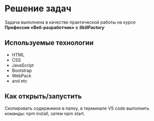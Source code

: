 # Решение задач

Задача выполнена в качестве практической работы на курсе **Профессия «Веб-разработчик»** в _**SkillFactory**_

## Используемые технологии

- HTML
- CSS
- JavaScript
- Bootstrap
- WebPack
- and etc

## Как открыть/запустить

Скопировать содержимое в папку, в терминале VS code выполнить команды: npm install, затем npm start.
